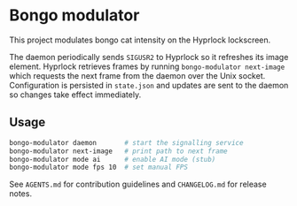 # Bongo modulator

This project modulates bongo cat intensity on the Hyprlock lockscreen.

The daemon periodically sends `SIGUSR2` to Hyprlock so it refreshes its image
element. Hyprlock retrieves frames by running `bongo-modulator next-image`
which requests the next frame from the daemon over the Unix socket.
Configuration is persisted in `state.json` and updates are sent to the daemon
so changes take effect immediately.

## Usage

```bash
bongo-modulator daemon       # start the signalling service
bongo-modulator next-image   # print path to next frame
bongo-modulator mode ai      # enable AI mode (stub)
bongo-modulator mode fps 10  # set manual FPS
```

See `AGENTS.md` for contribution guidelines and `CHANGELOG.md` for release
notes.
